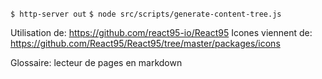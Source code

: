`$ http-server out`
`$ node src/scripts/generate-content-tree.js`

Utilisation de: https://github.com/react95-io/React95
Icones viennent de: https://github.com/React95/React95/tree/master/packages/icons

Glossaire: lecteur de pages en markdown